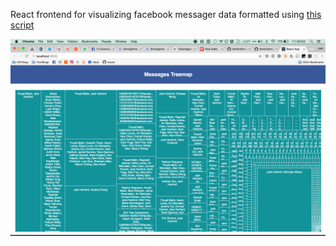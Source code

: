 React frontend for visualizing facebook messager data formatted using [this script](https://github.com/hanford/messages-parser)

![example](./example.png)
